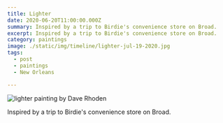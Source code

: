 ```yaml
---
title: Lighter
date: 2020-06-20T11:00:00.000Z
summary: Inspired by a trip to Birdie's convenience store on Broad.
excerpt: Inspired by a trip to Birdie's convenience store on Broad.
category: paintings
image: ./static/img/timeline/lighter-jul-19-2020.jpg
tags:
  - post 
  - paintings
  - New Orleans

---
```


![lighter painting by Dave Rhoden](/static/img/paintings/lighter-jul-19-2020.jpg "lighter painting by Dave Rhoden")

Inspired by a trip to Birdie's convenience store on Broad.